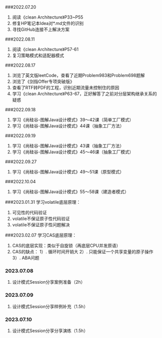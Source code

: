 ###2022.07.20
1. 阅读《clean Architecture》P33~P55
2. 修复HP笔记本Idea对*.md文件的识别
3. 寻找GitHub连接不上解决方案

###2022.08.11
1. 阅读《clean Architecture》P57-61
2. 复习策略模式和适配器模式 

###2022.08.17
1. 浏览了英文版leetCode，查看了近期Problem983和Problem698题解
2. 浏览了《剑指Offer专项突破版》
3. 查看了RTF转PDF的工程，识别近期流量未控制住的原因
4. 学习《clean Architecture》P63-67，正好解答了之前对分层架构继承关系的疑惑

###2022.09.18
1. 学习《尚硅谷-图解Java设计模式》39～42课（简单工厂模式）
2. 学习《尚硅谷-图解Java设计模式》44课（抽象工厂方法）

###2022.09.19
1. 学习《尚硅谷-图解Java设计模式》43课（抽象工厂方法）
2. 学习《尚硅谷-图解Java设计模式》45～46课（抽象工厂模式）

###2022.09.27
1. 学习《尚硅谷-图解Java设计模式》49～51课（原型模式）

###2022.10.04
1. 学习《尚硅谷-图解Java设计模式》55～58课（建造者模式）

###2023.01.31
学习volatile底层原理：
1. 可见性的代码验证
2. volatile不保证原子性代码验证
3. volatile不保证原子性问题解决

###2023.02.07
学习CAS底层原理：
1. CAS的底层实现：类似于自旋锁（再底层CPU并发原语）
2. CAS的缺点：
   1）. 循环时间开销大
   2）. 只能保证一个共享变量的原子操作
   3）. ABA问题

### 2023.07.08
1. 设计模式Session分享案例准备（2h）

### 2023.07.09
1. 设计模式Session分享样例补充（1.5h）

### 2023.07.10
1. 设计模式Session分享分享演练（1.5h）